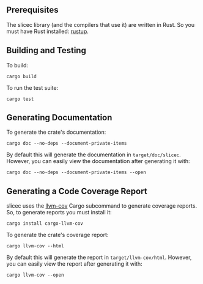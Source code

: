 
## Prerequisites

The slicec library (and the compilers that use it) are written in Rust.
So you must have Rust installed: [rustup](https://rustup.rs/).

## Building and Testing

To build:
```
cargo build
```

To run the test suite:
```
cargo test
```

## Generating Documentation

To generate the crate's documentation:
```
cargo doc --no-deps --document-private-items
```
By default this will generate the documentation in `target/doc/slicec`.
However, you can easily view the documentation after generating it with:
```
cargo doc --no-deps --document-private-items --open
```

## Generating a Code Coverage Report

slicec uses the [llvm-cov](https://crates.io/crates/cargo-llvm-cov) Cargo subcommand to generate coverage reports.
So, to generate reports you must install it:
```
cargo install cargo-llvm-cov
```

To generate the crate's coverage report:
```
cargo llvm-cov --html
```
By default this will generate the report in `target/llvm-cov/html`.
However, you can easily view the report after generating it with:
```
cargo llvm-cov --open
```
